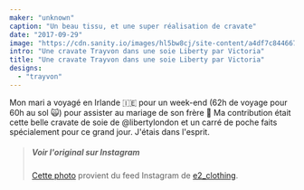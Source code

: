 ```yaml
---
maker: "unknown"
caption: "Un beau tissu, et une super réalisation de cravate"
date: "2017-09-29"
image: "https://cdn.sanity.io/images/hl5bw8cj/site-content/a4df7c8446671138fe4f6e07eebf32058af31999-1080x1080.jpg"
intro: "Une cravate Trayvon dans une soie Liberty par Victoria"
title: "Une cravate Trayvon dans une soie Liberty par Victoria"
designs:
  - "trayvon"
---
```



Mon mari a voyagé en Irlande 🇮🇪 pour un week-end (62h de voyage pour 60h au sol 🙀) pour assister au mariage de son frère 👏 Ma contribution était cette belle cravate de soie de @libertylondon et un carré de poche faits spécialement pour ce grand jour. J'étais dans l'esprit.

> ##### Voir l'original sur Instagram
> 
> [Cette photo](https://www.instagram.com/p/BZR3pyCHLjm/) provient du feed Instagram de [e2_clothing](https://www.instagram.com/e2_clothing/).



